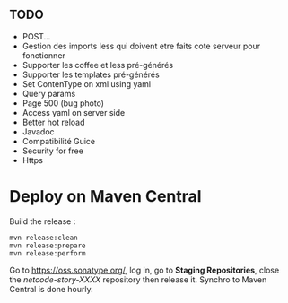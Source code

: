 ## TODO

 + POST...
 + Gestion des imports less qui doivent etre faits cote serveur pour fonctionner
 + Supporter les coffee et less pré-générés
 + Supporter les templates pré-générés
 + Set ContenType on xml using yaml
 + Query params
 + Page 500 (bug photo)
 + Access yaml on server side
 + Better hot reload
 + Javadoc
 + Compatibilité Guice
 + Security for free
 + Https

# Deploy on Maven Central

Build the release :

	mvn release:clean
	mvn release:prepare
	mvn release:perform

Go to https://oss.sonatype.org/, log in, go to **Staging Repositories**, close the *netcode-story-XXXX* repository then release it.
Synchro to Maven Central is done hourly.

